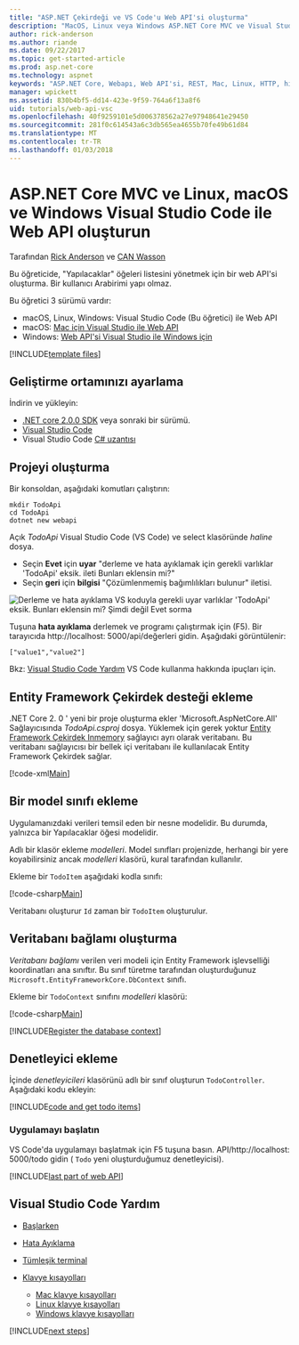 ```yaml
---
title: "ASP.NET Çekirdeği ve VS Code'u Web API'si oluşturma"
description: "MacOS, Linux veya Windows ASP.NET Core MVC ve Visual Studio Code ile web API'si oluşturma"
author: rick-anderson
ms.author: riande
ms.date: 09/22/2017
ms.topic: get-started-article
ms.prod: asp.net-core
ms.technology: aspnet
keywords: "ASP.NET Core, Webapı, Web API'si, REST, Mac, Linux, HTTP, hizmeti, HTTP hizmeti, VS Code"
manager: wpickett
ms.assetid: 830b4bf5-dd14-423e-9f59-764a6f13a8f6
uid: tutorials/web-api-vsc
ms.openlocfilehash: 40f9259101e5d006378562a27e97948641e29450
ms.sourcegitcommit: 281f0c614543a6c3db565ea4655b70fe49b61d84
ms.translationtype: MT
ms.contentlocale: tr-TR
ms.lasthandoff: 01/03/2018
---
```

# <a name="create-a-web-api-with-aspnet-core-mvc-and-visual-studio-code-on-linux-macos-and-windows"></a>ASP.NET Core MVC ve Linux, macOS ve Windows Visual Studio Code ile Web API oluşturun

Tarafından [Rick Anderson](https://twitter.com/RickAndMSFT) ve [CAN Wasson](https://github.com/mikewasson)

Bu öğreticide, "Yapılacaklar" öğeleri listesini yönetmek için bir web API'si oluşturma. Bir kullanıcı Arabirimi yapı olmaz.

Bu öğretici 3 sürümü vardır:

* macOS, Linux, Windows: Visual Studio Code (Bu öğretici) ile Web API
* macOS: [Mac için Visual Studio ile Web API](xref:tutorials/first-web-api-mac)
* Windows: [Web API'si Visual Studio ile Windows için](xref:tutorials/first-web-api)

<!-- WARNING: The code AND images in this doc are used by uid: tutorials/web-api-vsc, tutorials/first-web-api-mac and tutorials/first-web-api. If you change any code/images in this tutorial, update uid: tutorials/web-api-vsc -->

[!INCLUDE[template files](../includes/webApi/intro.md)]

## <a name="set-up-your-development-environment"></a>Geliştirme ortamınızı ayarlama

İndirin ve yükleyin:
- [.NET core 2.0.0 SDK](https://www.microsoft.com/net/core) veya sonraki bir sürümü.
- [Visual Studio Code](https://code.visualstudio.com)
- Visual Studio Code [C# uzantısı](https://marketplace.visualstudio.com/items?itemName=ms-vscode.csharp)

## <a name="create-the-project"></a>Projeyi oluşturma

Bir konsoldan, aşağıdaki komutları çalıştırın:

```console
mkdir TodoApi
cd TodoApi
dotnet new webapi
```

Açık *TodoApi* Visual Studio Code (VS Code) ve select klasöründe *haline* dosya.

- Seçin **Evet** için **uyar** "derleme ve hata ayıklamak için gerekli varlıklar 'TodoApi' eksik. ileti Bunları eklensin mi?"
- Seçin **geri** için **bilgisi** "Çözümlenmemiş bağımlılıkları bulunur" iletisi.

<!-- uid: tutorials/first-mvc-app-xplat/start-mvc uses the pic below. If you change it, make sure it's consistent -->

![Derleme ve hata ayıklama VS koduyla gerekli uyar varlıklar 'TodoApi' eksik. Bunları eklensin mi? Şimdi değil Evet sorma](web-api-vsc/_static/vsc_restore.png)

Tuşuna **hata ayıklama** derlemek ve programı çalıştırmak için (F5). Bir tarayıcıda http://localhost: 5000/api/değerleri gidin. Aşağıdaki görüntülenir:

`["value1","value2"]`

Bkz: [Visual Studio Code Yardım](#visual-studio-code-help) VS Code kullanma hakkında ipuçları için.

## <a name="add-support-for-entity-framework-core"></a>Entity Framework Çekirdek desteği ekleme

.NET Core 2. 0 ' yeni bir proje oluşturma ekler 'Microsoft.AspNetCore.All' Sağlayıcısında *TodoApi.csproj* dosya. Yüklemek için gerek yoktur [Entity Framework Çekirdek Inmemory](https://docs.microsoft.com/ef/core/providers/in-memory/) sağlayıcı ayrı olarak veritabanı. Bu veritabanı sağlayıcısı bir bellek içi veritabanı ile kullanılacak Entity Framework Çekirdek sağlar.

[!code-xml[Main](web-api-vsc/sample/TodoApi/TodoApi.csproj?highlight=12)]

## <a name="add-a-model-class"></a>Bir model sınıfı ekleme

Uygulamanızdaki verileri temsil eden bir nesne modelidir. Bu durumda, yalnızca bir Yapılacaklar öğesi modelidir.

Adlı bir klasör ekleme *modelleri*. Model sınıfları projenizde, herhangi bir yere koyabilirsiniz ancak *modelleri* klasörü, kural tarafından kullanılır.

Ekleme bir `TodoItem` aşağıdaki kodla sınıfı:

[!code-csharp[Main](first-web-api/sample/TodoApi/Models/TodoItem.cs)]

Veritabanı oluşturur `Id` zaman bir `TodoItem` oluşturulur.

## <a name="create-the-database-context"></a>Veritabanı bağlamı oluşturma

*Veritabanı bağlamı* verilen veri modeli için Entity Framework işlevselliği koordinatları ana sınıftır. Bu sınıf türetme tarafından oluşturduğunuz `Microsoft.EntityFrameworkCore.DbContext` sınıfı.

Ekleme bir `TodoContext` sınıfını *modelleri* klasörü:

[!code-csharp[Main](first-web-api/sample/TodoApi/Models/TodoContext.cs)]

[!INCLUDE[Register the database context](../includes/webApi/register_dbContext.md)]

## <a name="add-a-controller"></a>Denetleyici ekleme

İçinde *denetleyicileri* klasörünü adlı bir sınıf oluşturun `TodoController`. Aşağıdaki kodu ekleyin:

[!INCLUDE[code and get todo items](../includes/webApi/getTodoItems.md)]

### <a name="launch-the-app"></a>Uygulamayı başlatın

VS Code'da uygulamayı başlatmak için F5 tuşuna basın. API/http://localhost: 5000/todo gidin ( `Todo` yeni oluşturduğumuz denetleyicisi).

[!INCLUDE[last part of web API](../includes/webApi/end.md)]

## <a name="visual-studio-code-help"></a>Visual Studio Code Yardım

- [Başlarken](https://code.visualstudio.com/docs)
- [Hata Ayıklama](https://code.visualstudio.com/docs/editor/debugging)
- [Tümleşik terminal](https://code.visualstudio.com/docs/editor/integrated-terminal)
- [Klavye kısayolları](https://code.visualstudio.com/docs/getstarted/keybindings#_keyboard-shortcuts-reference)

  - [Mac klavye kısayolları](https://code.visualstudio.com/shortcuts/keyboard-shortcuts-macos.pdf)
  - [Linux klavye kısayolları](https://code.visualstudio.com/shortcuts/keyboard-shortcuts-linux.pdf)
  - [Windows klavye kısayolları](https://code.visualstudio.com/shortcuts/keyboard-shortcuts-windows.pdf)

[!INCLUDE[next steps](../includes/webApi/next.md)]


